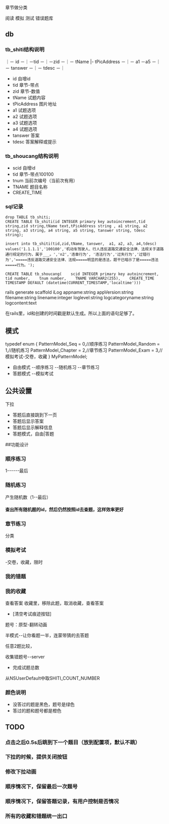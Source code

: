 章节做分类



阅读
模拟
测试
错误题库




## db


 
### tb_shiti结构说明

｜－ id －｜－tid －｜－zid －｜－ tName |- tPicAddress －｜－ a1 －a5 －｜－ tanswer －｜－ tdesc －｜

- id          自增id
- tid         章节-带点
- zid         章节-数值
- tName       试题内容
- tPicAddress 图片地址
- a1          试题选项
- a2          试题选项
- a3          试题选项
- a4          试题选项
- tanswer     答案
- tdesc       答案解释或提示

### tb_shoucang结构说明

- scid        自增id
- tid         章节-带点100100
- tnum        当前次编号（当前次有用）
- TNAME       题目名称
- CREATE_TIME 


### sql记录

    drop TABLE tb_shiti;
    CREATE TABLE tb_shiti(id INTEGER primary key autoincrement,tid string,zid string,tName text,tPicAddress string , a1 string, a2 string, a3 string, a4 string, a5 string, tanswer string, tdesc string);

    insert into tb_shiti(tid,zid,tName, tanswer,  a1, a2, a3, a4,tdesc)  values('1.1.1.1','100100','机动车驾驶人、行人违反道路交通安全法律、法规关于道路通行规定的行为，属于___。','n2','违章行为', '违法行为','过失行为','过错行为','=====违反道路交通安全法律、法规=====明显的是违法，题干已暗示了是=====违法=====行为。');

    CREATE TABLE tb_shoucang(    scid INTEGER primary key autoincrement,
    tid number,    tnum number,    TNAME VARCHAR2(255),    CREATE_TIME TIMESTAMP DEFAULT (datetime(CURRENT_TIMESTAMP,'localtime')))


 
 

rails generate scaffold iLog appname:string appVersion:string filename:string linename:integer loglevel:string logcategoryname:string logcontent:text

在rails里，id和创建的时间戳是默认生成。所以上面的语句足够了。




## 模式

typedef enum {
    PatternModel_Seq = 0,//顺序练习
    PatternModel_Random = 1,//随机练习
    PatternModel_Chapter = 2,//章节练习
    PatternModel_Exam = 3,//模拟考试-交卷，收藏
} MyPatternModel;

- 自由模式
    --顺序练习
    --随机练习
    --章节练习
- 答题模式
    --模拟考试

## 公共设置

下拉

- 答题后直接跳到下一页
- 答题后显示答案
- 答题后显示解释信息
- 答题模式，自由|答题

##功能设计

### 顺序练习
1------最后

### 随机练习
产生随机数（1--最后）

#### 查出所有随机题的id，然后仍然按照id去查题，这样效率更好



### 章节练习
分类

### 模拟考试
-交卷，收藏，限时

### 我的错题


### 我的收藏


查看答案
收藏里，移除此题，取消收藏，查看答案

 
- [清空考试痕迹按钮]




题号：原型-翻转动画

半模式--让你看题一半，连蒙带猜的去答题

任意2题比较，

收集错题号--server

                   
                   
                   
- 完成试题总数 

从NSUserDefault中取SHITI_COUNT_NUMBER


                                
                                             
                                             
### 颜色说明
- 没答过的题是黑色，题号是绿色
- 答过的题和题号都是橙色
                                                          
## TODO

### 点击之后0.5s后跳到下一个题目（放到配置项，默认不跳）
### 下拉的时候，提供关闭按钮
### 修改下拉动画
### 顺序情况下，保留最后一次题号
### 顺序情况下，保留答题记录，有用户控制是否情况
### 所有的收藏和错题统一出口

